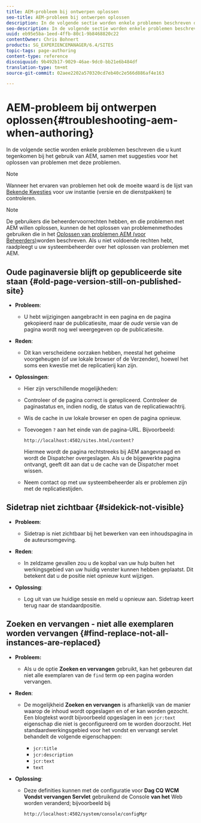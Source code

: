 ```yaml
---
title: AEM-probleem bij ontwerpen oplossen
seo-title: AEM-probleem bij ontwerpen oplossen
description: In de volgende sectie worden enkele problemen beschreven die u kunt tegenkomen bij het gebruik van AEM, samen met suggesties voor het oplossen van problemen met deze problemen.
seo-description: In de volgende sectie worden enkele problemen beschreven die u kunt tegenkomen bij het gebruik van AEM, samen met suggesties voor het oplossen van problemen met deze problemen.
uuid: eb95e5ba-1eed-4ffb-80c1-9b8468820c22
contentOwner: Chris Bohnert
products: SG_EXPERIENCEMANAGER/6.4/SITES
topic-tags: page-authoring
content-type: reference
discoiquuid: 9b492b17-9029-46ae-9dc0-bb21e6b484df
translation-type: tm+mt
source-git-commit: 02aee2202a570320cd7eb40c2e566d886af4e163

---
```



# AEM-probleem bij ontwerpen oplossen{#troubleshooting-aem-when-authoring}

In de volgende sectie worden enkele problemen beschreven die u kunt tegenkomen bij het gebruik van AEM, samen met suggesties voor het oplossen van problemen met deze problemen.

>[!NOTE]
>
>Wanneer het ervaren van problemen het ook de moeite waard is de lijst van [Bekende Kwesties](/help/release-notes/known-issues.md) voor uw instantie (versie en de dienstpakken) te controleren.

>[!NOTE]
>
>De gebruikers die beheerdervoorrechten hebben, en die problemen met AEM willen oplossen, kunnen de het oplossen van problemenmethodes gebruiken die in het [Oplossen van problemen AEM (voor Beheerders)](/help/sites-administering/troubleshoot.md)worden beschreven. Als u niet voldoende rechten hebt, raadpleegt u uw systeembeheerder over het oplossen van problemen met AEM.

## Oude paginaversie blijft op gepubliceerde site staan {#old-page-version-still-on-published-site}

* **Probleem**:

   * U hebt wijzigingen aangebracht in een pagina en de pagina gekopieerd naar de publicatiesite, maar de *oude* versie van de pagina wordt nog wel weergegeven op de publicatiesite.

* **Reden**:

   * Dit kan verscheidene oorzaken hebben, meestal het geheime voorgeheugen (of uw lokale browser of de Verzender), hoewel het soms een kwestie met de replicatierij kan zijn.

* **Oplossingen**:

   * Hier zijn verschillende mogelijkheden:
   * Controleer of de pagina correct is gerepliceerd. Controleer de paginastatus en, indien nodig, de status van de replicatiewachtrij.
   * Wis de cache in uw lokale browser en open de pagina opnieuw.
   * Toevoegen `?` aan het einde van de pagina-URL. Bijvoorbeeld:

      `http://localhost:4502/sites.html/content?`

      Hiermee wordt de pagina rechtstreeks bij AEM aangevraagd en wordt de Dispatcher overgeslagen. Als u de bijgewerkte pagina ontvangt, geeft dit aan dat u de cache van de Dispatcher moet wissen.

   * Neem contact op met uw systeembeheerder als er problemen zijn met de replicatiestijden.

## Sidetrap niet zichtbaar {#sidekick-not-visible}

* **Probleem**:

   * Sidetrap is niet zichtbaar bij het bewerken van een inhoudspagina in de auteursomgeving.

* **Reden**:

   * In zeldzame gevallen zou u de kopbal van uw hulp buiten het werkingsgebied van uw huidig venster kunnen hebben geplaatst. Dit betekent dat u de positie niet opnieuw kunt wijzigen.

* **Oplossing**:

   * Log uit van uw huidige sessie en meld u opnieuw aan. Sidetrap keert terug naar de standaardpositie.

## Zoeken en vervangen - niet alle exemplaren worden vervangen {#find-replace-not-all-instances-are-replaced}

* **Probleem:**

   * Als u de optie **Zoeken en vervangen** gebruikt, kan het gebeuren dat niet alle exemplaren van de `find` term op een pagina worden vervangen.

* **Reden**:

   * De mogelijkheid **Zoeken en vervangen** is afhankelijk van de manier waarop de inhoud wordt opgeslagen en of er kan worden gezocht. Een blogtekst wordt bijvoorbeeld opgeslagen in een `jcr:text` eigenschap die niet is geconfigureerd om te worden doorzocht. Het standaardwerkingsgebied voor het vondst en vervangt servlet behandelt de volgende eigenschappen:

      * `jcr:title`
      * `jcr:description`
      * `jcr:text`
      * `text`

* **Oplossing**:

   * Deze definities kunnen met de configuratie voor **Dag CQ WCM Vondst vervangen Servlet** gebruikend de Console **van het** Web worden veranderd; bijvoorbeeld bij

      `http://localhost:4502/system/console/configMgr`

